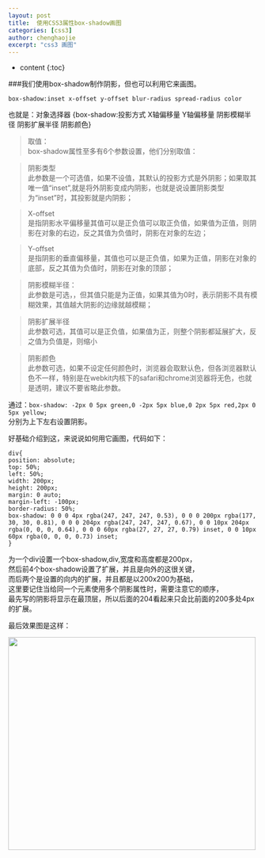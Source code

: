 ```yaml
---
layout: post
title:  使用CSS3属性box-shadow画图
categories: [css3]
author: chenghaojie
excerpt: "css3 画图"
---
```



* content
{:toc}


###我们使用box-shadow制作阴影，但也可以利用它来画图。

    box-shadow:inset x-offset y-offset blur-radius spread-radius color
也就是：对象选择器 {box-shadow:投影方式 X轴偏移量 Y轴偏移量 阴影模糊半径 阴影扩展半径 阴影颜色}

>取值：</br>
box-shadow属性至多有6个参数设置，他们分别取值：

>阴影类型</br>
此参数是一个可选值，如果不设值，其默认的投影方式是外阴影；如果取其唯一值“inset”,就是将外阴影变成内阴影，也就是说设置阴影类型为“inset”时，其投影就是内阴影；

>X-offset</br>
是指阴影水平偏移量其值可以是正负值可以取正负值，如果值为正值，则阴影在对象的右边，反之其值为负值时，阴影在对象的左边；

>Y-offset</br>
是指阴影的垂直偏移量，其值也可以是正负值，如果为正值，阴影在对象的底部，反之其值为负值时，阴影在对象的顶部；

>阴影模糊半径：</br>
此参数是可选，，但其值只能是为正值，如果其值为0时，表示阴影不具有模糊效果，其值越大阴影的边缘就越模糊；

>阴影扩展半径</br>
此参数可选，其值可以是正负值，如果值为正，则整个阴影都延展扩大，反之值为负值是，则缩小

>阴影颜色</br>
此参数可选，如果不设定任何颜色时，浏览器会取默认色，但各浏览器默认色不一样，特别是在webkit内核下的safari和chrome浏览器将无色，也就是透明，建议不要省略此参数。

通过：`box-shadow: -2px 0 5px green,0 -2px 5px blue,0 2px 5px red,2px 0 5px yellow;`</br>
分别为上下左右设置阴影。

好基础介绍到这，来说说如何用它画图，代码如下：

    div{
    position: absolute;
    top: 50%;
    left: 50%;
    width: 200px;
    height: 200px;
    margin: 0 auto;
    margin-left: -100px;
    border-radius: 50%;
    box-shadow: 0 0 0 4px rgba(247, 247, 247, 0.53), 0 0 0 200px rgba(177, 30, 30, 0.81), 0 0 0 204px rgba(247, 247, 247, 0.67), 0 0 10px 204px rgba(0, 0, 0, 0.64), 0 0 0 60px rgba(27, 27, 27, 0.79) inset, 0 0 10px 60px rgba(0, 0, 0, 0.73) inset;
    }

为一个div设置一个box-shadow,div,宽度和高度都是200px，</br>
然后前4个box-shadow设置了扩展，并且是向外的这很关键，</br>
而后两个是设置的向内的扩展，并且都是以200x200为基础，</br>
这里要记住当给同一个元素使用多个阴影属性时，需要注意它的顺序，</br>
最先写的阴影将显示在最顶层，所以后面的204看起来只会比前面的200多处4px的扩展。

最后效果图是这样：

<img class="" title="css3" src="https://raw.githubusercontent.com/ichenghaojie/ichenghaojie.github.io/master/images/box-shadow-img.png" alt="" width="500" height="430" />